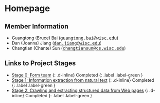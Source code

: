 # Homepage

## Member Information

+ Guangtong (Bruce) Bai (<tt>[guangtong.bai@wisc.edu](mailto:guangtong.bai@wisc.edu)</tt>)
+ Dan (Joanna) Jiang (<tt>[dan.jiang@wisc.edu](mailto:dan.jiang@wisc.edu)</tt>)
+ Changtian (Chante) Sun (<tt>[changtiansun@cs.wisc.edu](mailto:changtiansun@cs.wisc.edu)</tt>)

## Links to Project Stages

+ [Stage 0: Form team]() {: .d-inline} Completed {: .label .label-green }
+ [Stage 1: Information extraction from natural text](https://gtbai.github.io/CS839-Data-Science/stage1) {: .d-inline} Completed {: .label .label-green }
+ [Stage 2: Crawling and extracting structured data from Web pages](https://gtbai.github.io/CS839-Data-Science/stage2) {: .d-inline} Completed {: .label .label-green }